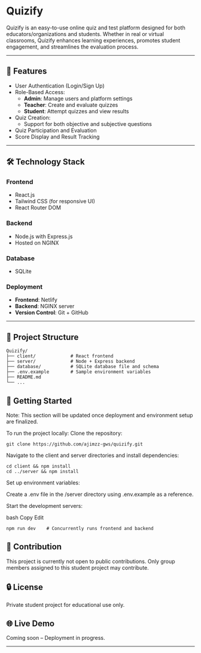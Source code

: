 # Quizify

Quizify is an easy-to-use online quiz and test platform designed for both educators/organizations and students. Whether in real or virtual classrooms, Quizify enhances learning experiences, promotes student engagement, and streamlines the evaluation process.

---

## 🚀 Features

- User Authentication (Login/Sign Up)
- Role-Based Access:
  - **Admin**: Manage users and platform settings
  - **Teacher**: Create and evaluate quizzes
  - **Student**: Attempt quizzes and view results
- Quiz Creation:
  - Support for both objective and subjective questions
- Quiz Participation and Evaluation
- Score Display and Result Tracking

---

## 🛠️ Technology Stack

### Frontend
- React.js
- Tailwind CSS (for responsive UI)
- React Router DOM

### Backend
- Node.js with Express.js
- Hosted on NGINX

### Database
- SQLite

### Deployment
- **Frontend**: Netlify
- **Backend**: NGINX server
- **Version Control**: Git + GitHub

---

## 📁 Project Structure

```console
Quizify/
├── client/             # React frontend
├── server/             # Node + Express backend
├── database/           # SQLite database file and schema
├── .env.example        # Sample environment variables
├── README.md
└── ...
```
## 🧩 Getting Started
Note: This section will be updated once deployment and environment setup are finalized.

To run the project locally:
Clone the repository:
```console
git clone https://github.com/ajimzz-gws/quizify.git
```
Navigate to the client and server directories and install dependencies:

```console
cd client && npm install
cd ../server && npm install
```
Set up environment variables:

Create a .env file in the /server directory using .env.example as a reference.

Start the development servers:

bash
Copy
Edit
```console
npm run dev    # Concurrently runs frontend and backend
```
## 👥 Contribution
This project is currently not open to public contributions. Only group members assigned to this student project may contribute.

## 🔒 License
Private student project for educational use only.

## 🌐 Live Demo
Coming soon – Deployment in progress.

--------------------------------------------------------------------------------------------------------------------------------------------------





